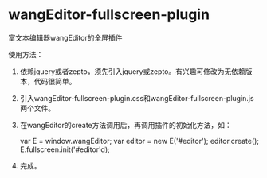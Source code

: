 # wangEditor-fullscreen-plugin
富文本编辑器wangEditor的全屏插件

使用方法：
1. 依赖jquery或者zepto，须先引入jquery或zepto。有兴趣可修改为无依赖版本，代码很简单。
2. 引入wangEditor-fullscreen-plugin.css和wangEditor-fullscreen-plugin.js两个文件。
3. 在wangEditor的create方法调用后，再调用插件的初始化方法，如：

      var E = window.wangEditor;
      var editor = new E('#editor');
      editor.create();
      E.fullscreen.init('#editor'd);
      
4. 完成。

